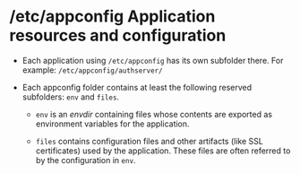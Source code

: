 /etc/appconfig Application resources and configuration
======================================================

 * Each application using `/etc/appconfig` has its own subfolder there. For
   example: `/etc/appconfig/authserver/`

 * Each appconfig folder contains at least the following reserved subfolders:
   `env` and `files`.

     - `env` is an *envdir* containing files whose contents are exported as
       environment variables for the application.

     - `files` contains configuration files and other artifacts (like SSL
       certificates) used by the application. These files are often referred
       to by the configuration in `env`.
